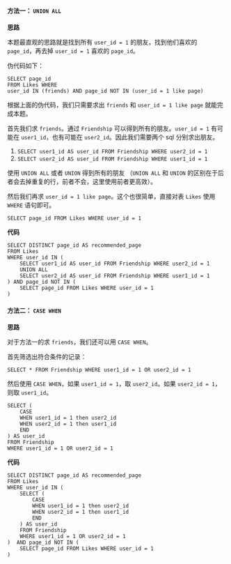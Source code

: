 #### 方法一： `UNION ALL`

**思路**

本题最直观的思路就是找到所有 `user_id = 1` 的朋友，找到他们喜欢的 `page_id`，再去掉 `user_id = 1` 喜欢的 `page_id`。

伪代码如下：
```
SELECT page_id 
FROM Likes WHERE
user_id IN (friends) AND page_id NOT IN (user_id = 1 like page)
```

根据上面的伪代码，我们只需要求出 `friends` 和 `user_id = 1 like page` 就能完成本题。

首先我们求 `friends`。通过 `Friendship` 可以得到所有的朋友。`user_id = 1` 有可能在 `user1_id`，也有可能在 `user2_id`。因此我们需要两个 sql 分别求出朋友。
1. `SELECT user1_id AS user_id FROM Friendship WHERE user2_id = 1`
2. `SELECT user2_id AS user_id FROM Friendship WHERE user1_id = 1`

使用 `UNION ALL` 或者 `UNION` 得到所有的朋友 （`UNION ALL` 和 `UNION` 的区别在于后者会去掉重复的行，前者不会，这里使用前者更高效）。

然后我们再求 `user_id = 1 like page`。这个也很简单，直接对表 `Likes` 使用 `WHERE` 语句即可。

```
SELECT page_id FROM Likes WHERE user_id = 1
```

**代码**

```mysql [sol1-MySQL]
SELECT DISTINCT page_id AS recommended_page
FROM Likes
WHERE user_id IN (
    SELECT user1_id AS user_id FROM Friendship WHERE user2_id = 1
    UNION ALL
    SELECT user2_id AS user_id FROM Friendship WHERE user1_id = 1
) AND page_id NOT IN (
    SELECT page_id FROM Likes WHERE user_id = 1
)
```

#### 方法二： `CASE WHEN`

**思路**

对于方法一的求 `friends`，我们还可以用 `CASE WHEN`。

首先筛选出符合条件的记录：

```mysql
SELECT * FROM Friendship WHERE user1_id = 1 OR user2_id = 1
```

然后使用 `CASE WHEN`，如果 `user1_id = 1`，取 `user2_id`。如果 `user2_id = 1`，则取 `user1_id`。

```mysql
SELECT (
    CASE
    WHEN user1_id = 1 then user2_id
    WHEN user2_id = 1 then user1_id
    END
) AS user_id
FROM Friendship
WHERE user1_id = 1 OR user2_id = 1
```

**代码**

```mysql [sol2-MySQL]
SELECT DISTINCT page_id AS recommended_page
FROM Likes
WHERE user_id IN (
    SELECT (
        CASE
        WHEN user1_id = 1 then user2_id
        WHEN user2_id = 1 then user1_id
        END
    ) AS user_id
    FROM Friendship
    WHERE user1_id = 1 OR user2_id = 1
)  AND page_id NOT IN (
    SELECT page_id FROM Likes WHERE user_id = 1
)
```